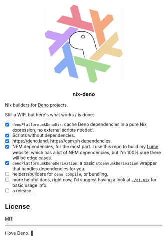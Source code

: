 <p align="center">
    <picture>
      <source media="(prefers-color-scheme: dark)" srcset="./.github/assets/nix-deno-dark.webp" width="250">
      <source media="(prefers-color-scheme: light)" srcset="./.github/assets/nix-deno-light.webp" width="250">
      <img alt="Logo" src="./.github/assets/nix-deno-dark.webp" width="250">
    </picture>
    <h3 align="center">nix-deno</h3>
</p>

Nix builders for [Deno](https://deno.land) projects.

Still a WIP, but here's what works / is done:

- [x] `denoPlatform.mkDenoDir`: cache Deno dependencies in a pure Nix expression, no external scripts needed.
- [x] Scripts without dependencies.
- [x] https://deno.land, https://esm.sh dependencies.
- [x] NPM dependencies, for the most part. I use this repo to build my [Lume](https://lume.land) website, which has a lot of NPM dependencies, but I'm 100% sure there will be edge cases.
- [x] `denoPlatform.mkDenoDerivation`: a basic `stdenv.mkDerivation` wrapper that handles dependencies for you.
- [ ] helpers/builders for `deno compile`, or bundling.
- [ ] more helpful docs, right now, I'd suggest having a look at [`./ci.nix`](./ci.nix) for basic usage info.
- [ ] a release.

## License

[MIT](./LICENSE)

---

I love Deno. 🥰